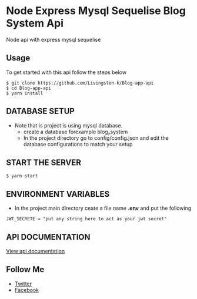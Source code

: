 # Node Express Mysql Sequelise Blog System Api

Node api with express mysql sequelise

## Usage

To get started with this api follow the steps below

```shell
$ git clone https://github.com/Livingston-k/Blog-app-api
$ cd Blog-app-api
$ yarn install
```

## DATABASE SETUP

* Note that is project is using mysql database.
  * create a database forexample blog_system
  * In the project directory  go to config/config.json and edit the database configurations to match  your setup

## START THE SERVER

```shell
$ yarn start
```

## ENVIRONMENT VARIABLES

* In the project main directory ceate a file name **.env** and put the following

```shell
JWT_SECRETE = "put any string here to act as your jwt secret"
```

## API DOCUMENTATION

[View api documentation](https://documenter.getpostman.com/view/15074319/VUjLJRzQ)

## Follow Me

* [Twitter](https://twitter.com/kadduLivingston)
* [Facebook](https://www.facebook.com/kadduLivingstoneofficial)
